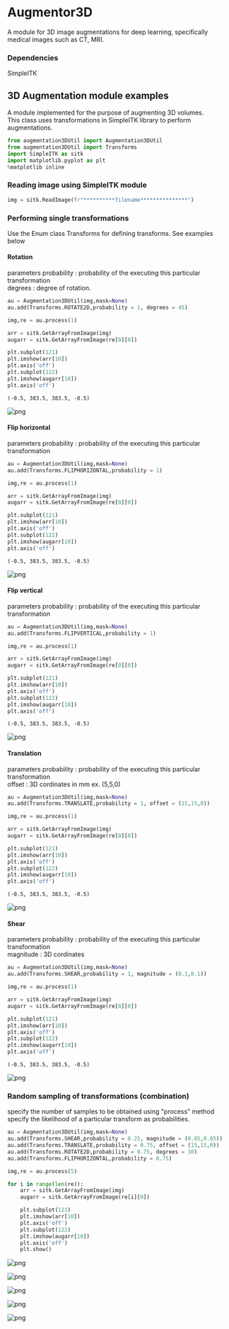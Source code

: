 # Augmentor3D
A module for 3D image augmentations for deep learning, specifically medical images such as CT, MRI.

### Dependencies 
SimpleITK 


## 3D Augmentation module examples

A module implemented for the purpose of augmenting 3D volumes.<br>
This class uses transformations in SimpleITK library to perform augmentations. 


```python
from augmentation3DUtil import Augmentation3DUtil
from augmentation3DUtil import Transforms
import SimpleITK as sitk
import matplotlib.pyplot as plt
%matplotlib inline
```

### Reading image using SimpleITK module


```python
img = sitk.ReadImage(fr"**********filename***************")
```

### Performing single transformations 

Use the Enum class Transforms for defining transforms. See examples below

#### Rotation
parameters
probability : probability of the executing this particular transformation <br>
degrees : degree of rotation. 


```python
au = Augmentation3DUtil(img,mask=None)
au.add(Transforms.ROTATE2D,probability = 1, degrees = 45)

img,re = au.process(1)

arr = sitk.GetArrayFromImage(img)
augarr = sitk.GetArrayFromImage(re[0][0])

plt.subplot(121)
plt.imshow(arr[10])
plt.axis('off')
plt.subplot(122)
plt.imshow(augarr[10])
plt.axis('off')
```




    (-0.5, 383.5, 383.5, -0.5)




![png](3DAugmentation_files/3DAugmentation_6_1.png)


#### Flip horizontal 
parameters
probability : probability of the executing this particular transformation <br>


```python
au = Augmentation3DUtil(img,mask=None)
au.add(Transforms.FLIPHORIZONTAL,probability = 1)

img,re = au.process(1)

arr = sitk.GetArrayFromImage(img)
augarr = sitk.GetArrayFromImage(re[0][0])

plt.subplot(121)
plt.imshow(arr[10])
plt.axis('off')
plt.subplot(122)
plt.imshow(augarr[10])
plt.axis('off')
```




    (-0.5, 383.5, 383.5, -0.5)




![png](3DAugmentation_files/3DAugmentation_8_1.png)


#### Flip vertical 
parameters
probability : probability of the executing this particular transformation <br>


```python
au = Augmentation3DUtil(img,mask=None)
au.add(Transforms.FLIPVERTICAL,probability = 1)

img,re = au.process(1)

arr = sitk.GetArrayFromImage(img)
augarr = sitk.GetArrayFromImage(re[0][0])

plt.subplot(121)
plt.imshow(arr[10])
plt.axis('off')
plt.subplot(122)
plt.imshow(augarr[10])
plt.axis('off')
```




    (-0.5, 383.5, 383.5, -0.5)




![png](3DAugmentation_files/3DAugmentation_10_1.png)


#### Translation 
parameters
probability : probability of the executing this particular transformation <br>
offset : 3D cordinates in mm ex. (5,5,0)


```python
au = Augmentation3DUtil(img,mask=None)
au.add(Transforms.TRANSLATE,probability = 1, offset = (15,15,0))

img,re = au.process(1)

arr = sitk.GetArrayFromImage(img)
augarr = sitk.GetArrayFromImage(re[0][0])

plt.subplot(121)
plt.imshow(arr[10])
plt.axis('off')
plt.subplot(122)
plt.imshow(augarr[10])
plt.axis('off')
```




    (-0.5, 383.5, 383.5, -0.5)




![png](3DAugmentation_files/3DAugmentation_12_1.png)


#### Shear 
parameters
probability : probability of the executing this particular transformation <br>
magnitude : 3D cordinates 


```python
au = Augmentation3DUtil(img,mask=None)
au.add(Transforms.SHEAR,probability = 1, magnitude = (0.1,0.1))

img,re = au.process(1)

arr = sitk.GetArrayFromImage(img)
augarr = sitk.GetArrayFromImage(re[0][0])

plt.subplot(121)
plt.imshow(arr[10])
plt.axis('off')
plt.subplot(122)
plt.imshow(augarr[10])
plt.axis('off')
```




    (-0.5, 383.5, 383.5, -0.5)




![png](3DAugmentation_files/3DAugmentation_14_1.png)


### Random sampling of transformations (combination)
specify the number of samples to be obtained using "process" method<br>
specify the likelihood of a particular transform as probabilities.  


```python
au = Augmentation3DUtil(img,mask=None)
au.add(Transforms.SHEAR,probability = 0.25, magnitude = (0.05,0.05))
au.add(Transforms.TRANSLATE,probability = 0.75, offset = (15,15,0))
au.add(Transforms.ROTATE2D,probability = 0.75, degrees = 10)
au.add(Transforms.FLIPHORIZONTAL,probability = 0.75)

img,re = au.process(5)

for i in range(len(re)):
    arr = sitk.GetArrayFromImage(img)
    augarr = sitk.GetArrayFromImage(re[i][0])

    plt.subplot(121)
    plt.imshow(arr[10])
    plt.axis('off')
    plt.subplot(122)
    plt.imshow(augarr[10])
    plt.axis('off')
    plt.show()

```


![png](3DAugmentation_files/3DAugmentation_16_0.png)



![png](3DAugmentation_files/3DAugmentation_16_1.png)



![png](3DAugmentation_files/3DAugmentation_16_2.png)



![png](3DAugmentation_files/3DAugmentation_16_3.png)



![png](3DAugmentation_files/3DAugmentation_16_4.png)

